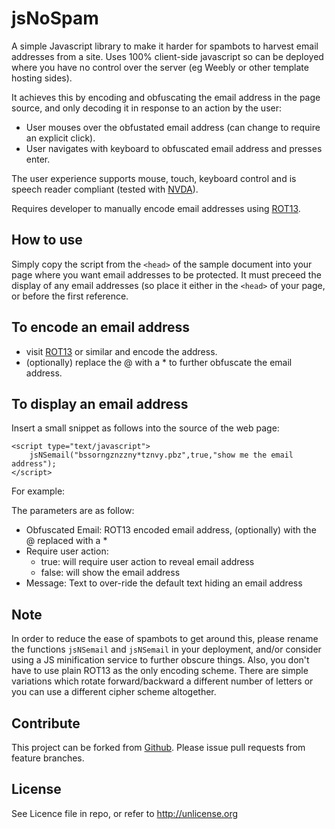 # jsNoSpam

A simple Javascript library to make it harder for spambots to harvest email addresses from a site. Uses 100% client-side javascript so can be deployed where you have no control over the server (eg Weebly or other template hosting sides).

It achieves this by encoding and obfuscating the email address in the page source, and only decoding it in response to an action by the user:
* User mouses over the obfustated email address (can change to require an explicit click).
* User navigates with keyboard to obfuscated email address and presses enter.

The user experience supports mouse, touch, keyboard control and is speech reader compliant (tested with [NVDA](http://www.nvaccess.org/)).

Requires developer to manually encode email addresses using [ROT13](http://rot13.com).

How to use
----------
Simply copy the script from the <code>&lt;head></code> of the sample document into your page where you want email addresses to be protected.
It must preceed the display of any email addresses (so place it either in the <code>&lt;head></code> of your page, or before the first reference.

<script type="text/javascript" src="https://cdn.rawgit.com/Offbeatmammal/jsNoSpam/master/jsNoSpam.js"></script>
    
To encode an email address
--------------------------
* visit [ROT13](http://rot13.com) or similar and encode the address.
* (optionally) replace the @ with a * to further obfuscate the email address.

To display an email address
---------------------------
Insert a small snippet as follows into the source of the web page:

    <script type="text/javascript">
        jsNSemail("bssorngznzzny*tznvy.pbz",true,"show me the email address");
    </script>
    
For example: <script type="text/javascript">jsNSemail("bssorngznzzny*tznvy.pbz",true,"show me the email address");</script>
    
The parameters are as follow:
* Obfuscated Email: ROT13 encoded email address, (optionally) with the @ replaced with a *
* Require user action:
    * true: will require user action to reveal email address
    * false: will show the email address
* Message: Text to over-ride the default text hiding an email address

Note
----
In order to reduce the ease of spambots to get around this, please rename the functions <code>jsNSemail</code> and <code>jsNSemail</code> in your deployment, 
and/or consider using a JS minification service to further obscure things.
Also, you don't have to use plain ROT13 as the only encoding scheme. There are simple variations which rotate forward/backward a different number of letters
or you can use a different cipher scheme altogether.    

Contribute
----------
This project can be forked from
[Github](https://github.com/Offbeatmammal/jsNoSpam). Please issue pull
requests from feature branches.

License
-------
See Licence file in repo, or refer to http://unlicense.org